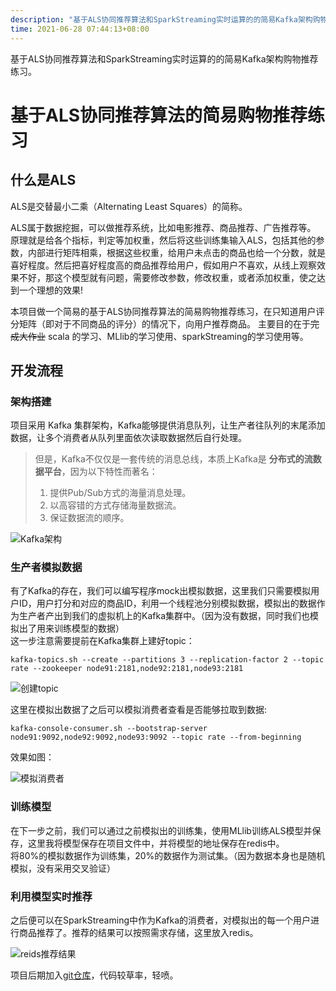 ```yaml
---
description: "基于ALS协同推荐算法和SparkStreaming实时运算的的简易Kafka架构购物推荐练习。"
time: 2021-06-28 07:44:13+08:00
---
```


基于ALS协同推荐算法和SparkStreaming实时运算的的简易Kafka架构购物推荐练习。

# 基于ALS协同推荐算法的简易购物推荐练习

## 什么是ALS

ALS是交替最小二乘（Alternating Least Squares）的简称。  

ALS属于数据挖掘，可以做推荐系统，比如电影推荐、商品推荐、广告推荐等。  
原理就是给各个指标，判定等加权重，然后将这些训练集输入ALS，包括其他的参数，内部进行矩阵相乘，根据这些权重，给用户未点击的商品也给一个分数，就是喜好程度。然后把喜好程度高的商品推荐给用户，假如用户不喜欢，从线上观察效果不好，那这个模型就有问题，需要修改参数，修改权重，或者添加权重，使之达到一个理想的效果!

本项目做一个简易的基于ALS协同推荐算法的简易购物推荐练习，在只知道用户评分矩阵（即对于不同商品的评分）的情况下，向用户推荐商品。
主要目的在于~~完成大作业~~ scala 的学习、MLlib的学习使用、sparkStreaming的学习使用等。

## 开发流程

### 架构搭建

项目采用 Kafka 集群架构，Kafka能够提供消息队列，让生产者往队列的末尾添加数据，让多个消费者从队列里面依次读取数据然后自行处理。  

> 但是，Kafka不仅仅是一套传统的消息总线，本质上Kafka是 **分布式的流数据平台**，因为以下特性而著名：  
> 1. 提供Pub/Sub方式的海量消息处理。
> 2. 以高容错的方式存储海量数据流。
> 3. 保证数据流的顺序。

![Kafka架构](https://img.foril.space/kafka%E6%B6%88%E6%81%AF%E9%98%9F%E5%88%97.jpg)

### 生产者模拟数据

有了Kafka的存在，我们可以编写程序mock出模拟数据，这里我们只需要模拟用户ID，用户打分和对应的商品ID，利用一个线程池分别模拟数据，模拟出的数据作为生产者产出到我们的虚拟机上的Kafka集群中。（因为没有数据，同时我们也模拟出了用来训练模型的数据）  
这一步注意需要提前在Kafka集群上建好topic：

```
kafka-topics.sh --create --partitions 3 --replication-factor 2 --topic rate --zookeeper node91:2181,node92:2181,node93:2181
```

![创建topic](https://img.foril.space/%E5%88%9B%E5%BB%BAtopic.jpg)

这里在模拟出数据了之后可以模拟消费者查看是否能够拉取到数据:

```
kafka-console-consumer.sh --bootstrap-server node91:9092,node92:9092,node93:9092 --topic rate --from-beginning
```

效果如图：

![模拟消费者](https://img.foril.space/%E6%A8%A1%E6%8B%9F%E6%B6%88%E8%B4%B9%E8%80%85.jpg)

### 训练模型

在下一步之前，我们可以通过之前模拟出的训练集，使用MLlib训练ALS模型并保存，这里我将模型保存在项目文件中，并将模型的地址保存在redis中。  
将80%的模拟数据作为训练集，20%的数据作为测试集。（因为数据本身也是随机模拟，没有采用交叉验证）  

### 利用模型实时推荐

之后便可以在SparkStreaming中作为Kafka的消费者，对模拟出的每一个用户进行商品推荐了。推荐的结果可以按照需求存储，这里放入redis。

![reids推荐结果](https://img.foril.space/redis%E6%8E%A8%E8%8D%90%E7%BB%93%E6%9E%9C.jpg)

项目后期加入[git仓库](https://gitee.com/foril/als_model_prac)，代码较草率，轻喷。
